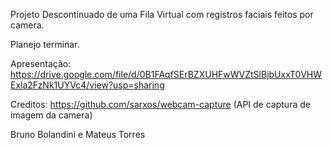 Projeto Descontinuado de uma Fila Virtual com registros faciais feitos por camera.

Planejo terminar.

Apresentação: https://drive.google.com/file/d/0B1FAqfSErBZXUHFwWVZtSlBjbUxxT0VHWExla2FzNk1UYVc4/view?usp=sharing

Creditos: 
https://github.com/sarxos/webcam-capture  (API de captura de imagem da camera)

Bruno Bolandini e Mateus Torres




